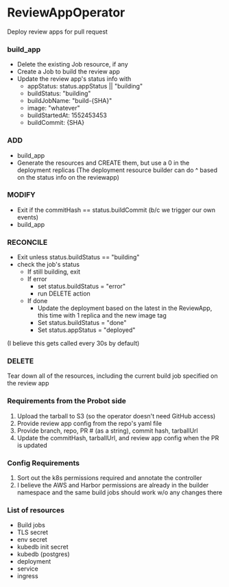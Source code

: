 # ReviewAppOperator

Deploy review apps for pull request


### build_app
* Delete the existing Job resource, if any
* Create a Job to build the review app
* Update the review app's status info with
  - appStatus: status.appStatus || "building"
  - buildStatus: "building"
  - buildJobName: "build-{SHA}"
  - image: "whatever"
  - buildStartedAt: 1552453453
  - buildCommit: {SHA}


### ADD
* build_app
* Generate the resources and CREATE them, but use a 0 in the deployment replicas
  (The deployment resource builder can do ^ based on the status info on the reviewapp)


### MODIFY
* Exit if the commitHash == status.buildCommit (b/c we trigger our own events)
* build_app


### RECONCILE
* Exit unless status.buildStatus == "building"
* check the job's status
  * If still building, exit
  * If error
    * set status.buildStatus = "error"
    * run DELETE action
  * If done
    * Update the deployment based on the latest in the ReviewApp, this time with 1 replica and the new image tag
    * Set status.buildStatus = "done"
    * Set status.appStatus = "deployed"

 (I believe this gets called every 30s by default)


### DELETE
Tear down all of the resources, including the current build job specified on the review app


### Requirements from the Probot side
1. Upload the tarball to S3 (so the operator doesn't need GitHub access)
1. Provide review app config from the repo's yaml file
1. Provide branch, repo, PR # (as a string), commit hash, tarballUrl
1. Update the commitHash, tarballUrl, and review app config when the PR is updated


### Config Requirements
1. Sort out the k8s permissions required and annotate the controller
1. I believe the AWS and Harbor permissions are already in the builder namespace and the same build jobs should work w/o any changes there


### List of resources
- Build jobs
- TLS secret
- env secret
- kubedb init secret
- kubedb (postgres)
- deployment
- service
- ingress
